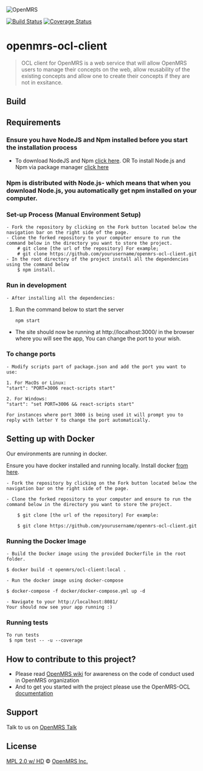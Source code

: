 <img src="https://cloud.githubusercontent.com/assets/668093/12567089/0ac42774-c372-11e5-97eb-00baf0fccc37.jpg" alt="OpenMRS"/>

[![Build Status](https://travis-ci.org/openmrs/openmrs-ocl-client.svg?branch=master)](https://travis-ci.org/openmrs/openmrs-ocl-client)
[![Coverage Status](https://coveralls.io/repos/github/openmrs/openmrs-ocl-client/badge.svg?branch=master)](https://coveralls.io/github/openmrs/openmrs-ocl-client?branch=master)
# openmrs-ocl-client

> OCL client for OpenMRS is a web service that will allow OpenMRS users to manage their concepts on the web,
> allow reusability of the existing concepts and allow one to create their concepts if they are not in exsitance.

## Build
## Requirements
### Ensure you have NodeJS and Npm installed before you start the installation process
- To download NodeJS and Npm [click here](https://nodejs.org/en/download/). OR To install Node.js and Npm via package manager [click here](https://nodejs.org/en/download/package-manager/)
### Npm is distributed with Node.js- which means that when you download Node.js, you automatically get npm installed on your computer.
### Set-up Process (Manual Environment Setup)
```
- Fork the repository by clicking on the Fork button located below the navigation bar on the right side of the page.
- Clone the forked repository to your computer ensure to run the command below in the directory you want to store the project.
    # git clone [the url of the repository] For example; 
    # git clone https://github.com/yourusername/openmrs-ocl-client.git
- In the root directory of the project install all the dependencies using the command below 
    $ npm install.
```
### Run in development
```
- After installing all the dependencies:
```
1. Run the command below to start the server
    ```
    npm start
    ```
- The site should now be running at http://localhost:3000/ in the browser where you will see the app, You can change the port to your wish.
### To change ports
```
- Modify scripts part of package.json and add the port you want to use:
```
```
1. For MacOs or Linux:
"start": "PORT=3006 react-scripts start"
```
```
2. For Windows:
"start": "set PORT=3006 && react-scripts start"
```
```
For instances where port 3000 is being used it will prompt you to reply with letter Y to change the port automatically.
```
## Setting up with Docker

 Our environments are running in docker. 

 Ensure you have docker installed and running locally. Install docker [from here](https://www.docker.com/community-edition).

```
- Fork the repository by clicking on the Fork button located below the navigation bar on the right side of the page.

- Clone the forked repository to your computer and ensure to run the command below in the directory you want to store the project.

    $ git clone [the url of the repository] For example: 

    $ git clone https://github.com/yourusername/openmrs-ocl-client.git
```
### Running the Docker Image
```
- Build the Docker image using the provided Dockerfile in the root folder. 
   
$ docker build -t openmrs/ocl-client:local .

- Run the docker image using docker-compose

$ docker-compose -f docker/docker-compose.yml up -d

- Navigate to your http://localhost:8081/
Your should now see your app running :)
```

### Running tests
```
To run tests 
 $ npm test -- -u --coverage
```

## How to contribute to this project?
 - Please read [OpenMRS wiki](https://wiki.openmrs.org/) for awareness on the code of conduct used in OpenMRS organization 
 - And to get you started with the project please use the OpenMRS-OCL [documentation](https://docs.google.com/document/d/1R_Fgr5SBl4xFNJgj6yMJNVY63b5H_OUqM55o1GFqFKs/edit#heading=h.rc908wooykzg)

## Support

Talk to us on [OpenMRS Talk](https://talk.openmrs.org/)

## License

[MPL 2.0 w/ HD](http://openmrs.org/license/) © [OpenMRS Inc.](http://www.openmrs.org/)
